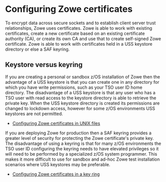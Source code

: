 # Configuring Zowe certificates 

To encrypt data across secure sockets and to establish client server trust relationships, Zowe uses certificates.  Zowe is able to work with existing certificates, create a new certificate based on an existing certificate authority (CA), or create its own CA and use that to create self-signed Zowe certificate.  Zowe is able to work with certificates held in a USS keystore directory or else a SAF keyring.

## Keystore versus keyring

If you are creating a personal or sandbox z/OS installation of Zowe then the advantage of a USS keystore is that you can create one in any directory for which you have write permissions, such as your TSO user ID home directory.  The disadvantage of a USS keystore is that any user who has a TSO user with read access to the keystore directory is able to retrieve the private key.  When the USS keystore directory is created its permissions are changed to lockdown access, however for some z/OS environments USS keystores are not permitted.  

- [Configuring Zowe certificates in UNIX files](./configure-certificates-keystore.md)

If you are deploying Zowe for production then a SAF keyring provides a greater level of security for protecting the Zowe certificate's private key.  The disadvantage of using a keyring is that for many z/OS environments the TSO user ID configuring the keyring needs to have elevated privileges so it will need to be performed by a specialized z/OS system programmer.  This makes it more difficult to use for sandbox and ad-hoc Zowe test installation scenarios where USS keystores may be preferable.  

- [Configuring Zowe certificates in a key ring](./configure-certificates-keyring.md)

